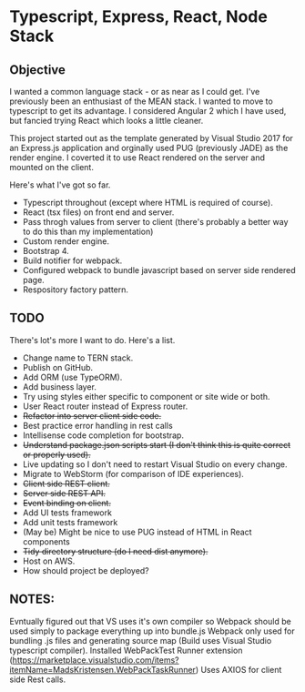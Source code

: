 ﻿# Typescript, Express, React, Node Stack

## Objective

I wanted a common language stack - or as near as I could get. I've previously been an enthusiast of the MEAN stack. I wanted to move to typescript to get its advantage.
I considered Angular 2 which I have used, but fancied trying React which looks a little cleaner.

This project started out as the template generated by Visual Studio 2017 for an Express.js application and orginally used PUG (previously JADE) as the render engine.
I coverted it to use React rendered on the server and mounted on the client.

Here's what I've got so far.

* Typescript throughout (except where HTML is required of course).
* React (tsx files) on front end and server.
* Pass throgh values from server to client (there's probably a better way to do this than my implementation)
* Custom render engine.
* Bootstrap 4.
* Build notifier for webpack.
* Configured webpack to bundle javascript based on server side rendered page.
* Respository factory pattern.

## TODO

There's lot's more I want to do. Here's a list.

* Change name to TERN stack.
* Publish on GitHub.
* Add ORM (use TypeORM).
* Add business layer.
* Try using styles either specific to component or site wide or both.
* User React router instead of Express router.
* ~~Refactor into server client side code.~~
* Best practice error handling in rest calls
* Intellisense code completion for bootstrap.
* ~~Understand package.json scripts start (I don't think this is quite correct or properly used).~~
* Live updating so I don't need to restart Visual Studio on every change.
* Migrate to WebStorm (for comparison of IDE experiences).
* ~~Client side REST client.~~
* ~~Server side REST API.~~
* ~~Event binding on client.~~
* Add UI tests framework
* Add unit tests framework
* (May be) Might be nice to use PUG instead of HTML in React components
* ~~Tidy directory structure (do I need dist anymore).~~
* Host on AWS.
* How should project be deployed?

## NOTES:
Evntually figured out that VS uses it's own compiler so Webpack should be used simply to package everything up into bundle.js
Webpack only used for bundling .js files and generating source map (Build uses Visual Studio typescript compiler).
Installed WebPackTest Runner extension (https://marketplace.visualstudio.com/items?itemName=MadsKristensen.WebPackTaskRunner)
Uses AXIOS for client side Rest calls.